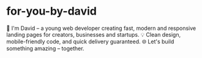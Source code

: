 # for-you-by-david
🚀 I'm David – a young web developer creating fast, modern and responsive landing pages for creators, businesses and startups. 💡 Clean design, mobile-friendly code, and quick delivery guaranteed. 🌐 Let's build something amazing – together.
